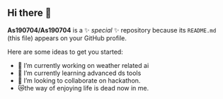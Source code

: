 ## Hi there 👋


**As190704/As190704** is a ✨ _special_ ✨ repository because its `README.md` (this file) appears on your GitHub profile.

Here are some ideas to get you started:

- 🔭 I’m currently working on weather related ai
- 🌱 I’m currently learning advanced ds tools
- 👯 I’m looking to collaborate on hackathon.
- 😿the way of enjoying life is dead now in me.
